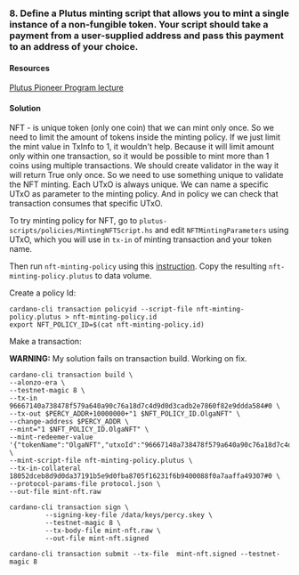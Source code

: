 ### 8. Define a Plutus minting script that allows you to mint a single instance of a non-fungible token. Your script should take a payment from a user-supplied address and pass this payment to an address of your choice.


#### Resources

[Plutus Pioneer Program lecture](https://www.youtube.com/watch?v=SsaVjSsPPcg)

#### Solution

NFT - is unique token (only one coin) that we can mint only once. So we need to limit the amount of tokens inside the minting policy.
If we just limit the mint value in TxInfo to 1, it wouldn't help. Because it will limit amount only within one transaction, so it would be possible to mint more than 1 coins using multiple transactions.
We should create validator in the way it will return True only once. So we need to use something unique to validate the NFT minting. Each UTxO is always unique. We can name a specific UTxO as parameter to the minting policy. And in policy we can check that transaction consumes that specific UTxO. 

To try minting policy for NFT, go to `plutus-scripts/policies/MintingNFTScript.hs` and edit `NFTMintingParameters` using UTxO, which you will use in `tx-in` of minting transaction and your token name.

Then run `nft-minting-policy` using this [instruction](https://github.com/olgaklimenko/Alonzo-testnet-solutions/blob/main/build-plutus-script.md).
Copy the resulting `nft-minting-policy.plutus` to data volume.

Create a policy Id:

```
cardano-cli transaction policyid --script-file nft-minting-policy.plutus > nft-minting-policy.id
export NFT_POLICY_ID=$(cat nft-minting-policy.id)
```

Make a transaction:

**WARNING:** My solution fails on transaction build. Working on fix.

```
cardano-cli transaction build \
--alonzo-era \
--testnet-magic 8 \
--tx-in 96667140a738478f579a640a90c76a18d7c4d9d0d3cadb2e7860f82e9ddda584#0 \
--tx-out $PERCY_ADDR+10000000+"1 $NFT_POLICY_ID.OlgaNFT" \
--change-address $PERCY_ADDR \
--mint="1 $NFT_POLICY_ID.OlgaNFT" \
--mint-redeemer-value '{"tokenName":"OlgaNFT","utxoId":"96667140a738478f579a640a90c76a18d7c4d9d0d3cadb2e7860f82e9ddda584","utxoIndex":0}' \
--mint-script-file nft-minting-policy.plutus \
--tx-in-collateral 18052dceb8d9d0da37191b5e9d0fba8705f16231f6b9400088f0a7aaffa49307#0 \
--protocol-params-file protocol.json \
--out-file mint-nft.raw

cardano-cli transaction sign \
         --signing-key-file /data/keys/percy.skey \
         --testnet-magic 8 \
         --tx-body-file mint-nft.raw \
         --out-file mint-nft.signed

cardano-cli transaction submit --tx-file  mint-nft.signed --testnet-magic 8
```
